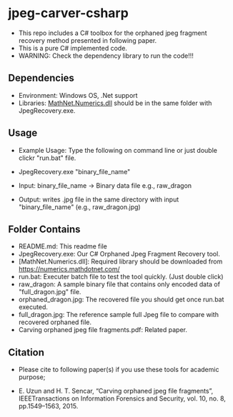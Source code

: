 # jpeg-carver-csharp
* This repo includes a C# toolbox for the orphaned jpeg fragment recovery method presented in following paper.
* This is a pure C# implemented code.
* WARNING: Check the dependency library to run the code!!!

## Dependencies
* Environment: Windows OS, .Net support
* Libraries: [MathNet.Numerics.dll](https://numerics.mathdotnet.com/) should be in the same folder with JpegRecovery.exe.


## Usage
* Example Usage: Type the following on command line or just double clickr "run.bat" file.
* JpegRecovery.exe "binary_file_name"

* Input: binary_file_name -> Binary data file e.g., raw_dragon
* Output: writes .jpg file in the same directory with input "binary_file_name" (e.g., raw_dragon.jpg)

## Folder Contains
* README.md: This readme file
* JpegRecovery.exe: Our C# Orphaned Jpeg Fragment Recovery tool.
* [MathNet.Numerics.dll]: Required library should be downloaded from https://numerics.mathdotnet.com/
* run.bat: Executer batch file to test the tool quickly. (Just double click)
* raw_dragon: A sample binary file that contains only encoded data of "full_dragon.jpg" file.
* orphaned_dragon.jpg: The recovered file you should get once run.bat executed.
* full_dragon.jpg: The reference sample full Jpeg file to compare with recovered orphaned file.
* Carving orphaned jpeg file fragments.pdf: Related paper.

## Citation
* Please cite to following paper(s) if you use these tools for academic purpose;

* E. Uzun and H. T. Sencar, “Carving orphaned jpeg file fragments”, IEEETransactions on Information Forensics and Security, vol. 10, no. 8, pp.1549–1563, 2015.


